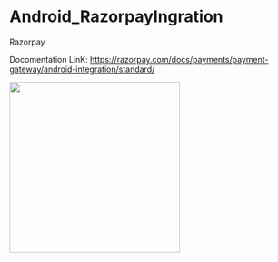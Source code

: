 # Android_RazorpayIngration
Razorpay

Docomentation LinK: https://razorpay.com/docs/payments/payment-gateway/android-integration/standard/

<img src="https://user-images.githubusercontent.com/114948816/199437295-97d851c2-e273-4b9e-b237-7a384997c46c.png" align="center" width="300" heigth="300">
